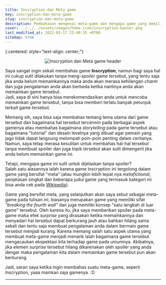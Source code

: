 ```yaml
---
title: Inscryption dan Meta game
key: inscryption-dan-meta-game
slug: inscryption-dan-meta-game
description: Pembahasan mengenai meta-game dan mengapa game yang memiliki karakteristik tersebut sulit untuk dibahas. Dalam tulisan ini, game yang dijadikan fokus ialah game Inscryption.
cover: ../../../assets/images/home-icon/inscryption-banner.png
last_modified_at: 2022-03-17 22:40:35 +0700
sitemap: true
---
```


{:centered: style="text-align: center;"}

<figure><center>
<img src="/assets/images/inscyption-banner.png" alt="Inscryption dan Meta game header">
</center></figure>  

Saya sangat ingin sekali membahas game **Inscryption**, namun bagi saya hal ini cukup sulit dilakukan tanpa meng-*spoiler* game tersebut, yang tentu saja jika anda belum memainkannya maka anda akan merasa kehilangan *charm* dan juga pengalaman anda akan berbeda ketika nantinya anda akan memainkan game tersebut.  
Jadi, saya di sini hanya bisa merekomendasikan anda untuk mencoba memainkan game tersebut, tanpa bisa memberi terlalu banyak petunjuk terkait game tersebut.

Memang sih, saya bisa saja membahas tentang tema utama dari game tersebut dan bagaimana hal tersebut tercermin pada berbagai aspek gamenya atau membahas bagaimana *storytelling* pada game tersebut atau bagaimana "tutorial" dan desain levelnya yang dibuat agar pemain yang jago tidak dapat langsung melompati poin-poin penting dalam ceritanya. Namun, saya tetap merasa kesulitan untuk membahas hal-hal tersebut tanpa membuat spoiler dan juga topik tersebut akan sulit dimengerti jika anda belum memainkan game ini.

Tetapi, mengapa game ini sulit untuk dijelaskan tanpa spoiler?  
Salah satu alasannya ialah karena game Inscryption ini tergolong dalam game yang bersifat "meta" (atau mungkin lebih tepat nya *metafictional*, penjelasan singkat dan beberapa judul game yang termasuk kategori ini bisa anda cek pada [Wikipedia](https://en.wikipedia.org/wiki/List_of_metafictional_works#Interactive_media_and_video_games)).  

Game yang bersifat meta, yang selanjutkan akan saya sebut sebagai meta-game pada tulisan ini, biasanya merupakan game yang memiliki sifat *"breaking the fourth wall"* dan juga memiliki konsep "satu langkah di luar game" tersebut. Oleh karena itu, jika saya memberikan spoiler pada meta-game maka efek *surprise* yang dirasakan ketika memainkannya dan menyadari hal tersebut dapat berkurang jauh atau bahkan hilang sama sekali dan tentu saja membuat pengalaman anda dalam bermain game tersebut menjadi kurang. Karena memang salah satu aspek utama yang membuat meta-game menjadi menarik ialah bagaimana game tersebut mengacaukan ekspektasi kita terhadap game pada umumnya. Akibatnya, jika elemen *surprise* tersebut hilang dikarenakan oleh spoiler yang anda dengar maka pengalaman kita dalam memainkan game tersebut pun akan berkurang.  

Jadi, saran saya ketika ingin membahas suatu meta-game, seperti Inscryption, yaaa mainkan saja gamenya. :D

---
